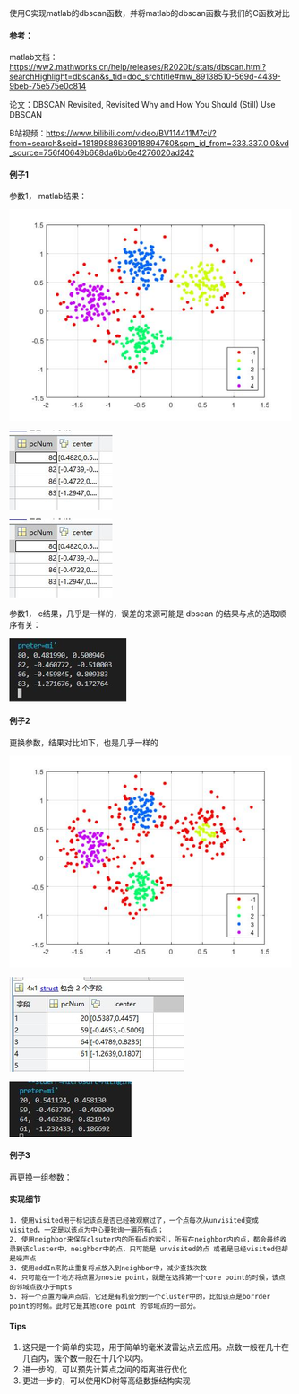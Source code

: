 使用C实现matlab的dbscan函数，并将matlab的dbscan函数与我们的C函数对比

#### 参考：

matlab文档： https://ww2.mathworks.cn/help/releases/R2020b/stats/dbscan.html?searchHighlight=dbscan&s_tid=doc_srchtitle#mw_89138510-569d-4439-9beb-75e575e0c814

论文：DBSCAN Revisited, Revisited Why and How You Should (Still) Use DBSCAN

B站视频：https://www.bilibili.com/video/BV114411M7ci/?from=search&seid=18189888639918894760&spm_id_from=333.337.0.0&vd_source=756f40649b668da6bb6e4276020ad242

#### 例子1

参数1， matlab结果：

![](.\image\matlab_gscatter_1.jpg)

![](.\image\matlab_result1.jpg)

![](./image/matlab_result1.jpg)



参数1， c结果，几乎是一样的，误差的来源可能是 dbscan 的结果与点的选取顺序有关：

![](.\image\c_result1.jpg)

#### 例子2

更换参数，结果对比如下，也是几乎一样的

![](.\image\matlab_gscatter_2.jpg)

![](.\image\matlab_result2.jpg)

![](.\image\c_result2.jpg)

#### 例子3

再更换一组参数：





#### 实现细节

```
1. 使用visited用于标记该点是否已经被观察过了，一个点每次从unvisited变成visited，一定是以该点为中心要轮询一遍所有点；
2. 使用neighbor来保存clsuter内的所有点的索引，所有在neighbor内的点，都会最终收录到该cluster中，neighbor中的点，只可能是 unvisited的点 或者是已经visited但却是噪声点
3. 使用addIn来防止重复将点放入到neighbor中，减少查找次数
4. 只可能在一个地方将点置为nosie point，就是在选择第一个core point的时候，该点的邻域点数小于mpts
5. 将一个点置为噪声点后，它还是有机会分到一个cluster中的，比如该点是borrder point的时候。此时它是其他core point 的邻域点的一部分。
```



#### Tips

1. 这只是一个简单的实现，用于简单的毫米波雷达点云应用。点数一般在几十在几百内，簇个数一般在十几个以内。
2. 进一步的，可以预先计算点之间的距离进行优化
3. 更进一步的，可以使用KD树等高级数据结构实现
